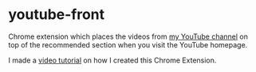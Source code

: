 # youtube-front

Chrome extension which places the videos from [my YouTube channel](https://youtube.com/c/florinpop) on top of the recommended section when you visit the YouTube homepage.

I made a [video tutorial](https://youtu.be/yBDGve-Cc0I) on how I created this Chrome Extension.

